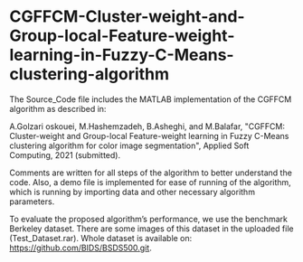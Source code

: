 # CGFFCM-Cluster-weight-and-Group-local-Feature-weight-learning-in-Fuzzy-C-Means-clustering-algorithm

The Source_Code file includes the MATLAB implementation of the CGFFCM algorithm as described in:

A.Golzari oskouei, M.Hashemzadeh, B.Asheghi, and M.Balafar, "CGFFCM: Cluster-weight and Group-local Feature-weight learning in Fuzzy C-Means clustering algorithm for color image segmentation", Applied Soft Computing, 2021 (submitted).

Comments are written for all steps of the algorithm to better understand the code. Also, a demo file is implemented for ease of running of the algorithm, which is running by importing data and other necessary algorithm parameters.

To evaluate the proposed algorithm’s performance, we use the benchmark Berkeley dataset. There are some images of this dataset in the uploaded file (Test_Dataset.rar). Whole dataset is available on: https://github.com/BIDS/BSDS500.git.


